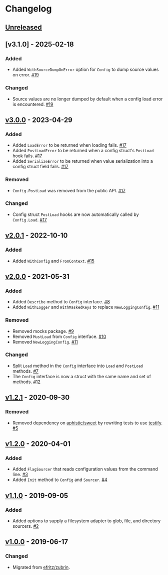 # Changelog

## [Unreleased]

## [v3.1.0] - 2025-02-18

### Added
- Added `WithSourceDumpOnError` option for `Config` to dump source values on error. [#19](https://github.com/go-nacelle/config/pull/19)

### Changed
- Source values are no longer dumped by default when a config load error is encountered. [#19](https://github.com/go-nacelle/config/pull/19)

## [v3.0.0] - 2023-04-29

### Added
- Added `LoadError` to be returned when loading fails. [#17](https://github.com/go-nacelle/config/pull/17)
- Added `PostLoadError` to be returned when a config struct's `PostLoad` hook fails. [#17](https://github.com/go-nacelle/config/pull/17)
- Added `SerializeError` to be returned when value serialization into a config struct field fails. [#17](https://github.com/go-nacelle/config/pull/17)

### Removed
- `Config.PostLoad` was removed from the public API. [#17](https://github.com/go-nacelle/config/pull/17)

### Changed
- Config struct `PostLoad` hooks are now automatically called by `Config.Load`. [#17](https://github.com/go-nacelle/config/pull/17)

## [v2.0.1] - 2022-10-10

### Added

- Added `WithConfig` and `FromContext`. [#15](https://github.com/go-nacelle/config/pull/15)

## [v2.0.0] - 2021-05-31

### Added

- Added `Describe` method to `Config` interface. [#8](https://github.com/go-nacelle/config/pull/8)
- Added `WithLogger` and `WithMaskedKeys` to replace `NewLoggingConfig`. [#11](https://github.com/go-nacelle/config/pull/11)

### Removed

- Removed mocks package. [#9](https://github.com/go-nacelle/config/pull/9)
- Removed `MustLoad` from `Config` interface. [#10](https://github.com/go-nacelle/config/pull/10)
- Removed `NewLoggingConfig`. [#11](https://github.com/go-nacelle/config/pull/11)

### Changed

- Split `Load` method in the `Config` interface into `Load` and `PostLoad` methods. [#7](https://github.com/go-nacelle/config/pull/7)
- The `Config` interface is now a struct with the same name and set of methods. [#12](https://github.com/go-nacelle/config/pull/12)

## [v1.2.1] - 2020-09-30

### Removed

- Removed dependency on [aphistic/sweet](https://github.com/aphistic/sweet) by rewriting tests to use [testify](https://github.com/stretchr/testify). [#5](https://github.com/go-nacelle/config/pull/5)

## [v1.2.0] - 2020-04-01

### Added

- Added `FlagSourcer` that reads configuration values from the command line. [#3](https://github.com/go-nacelle/config/pull/3)
- Added `Init` method to `Config` and `Sourcer`. [#4](https://github.com/go-nacelle/config/pull/4)

## [v1.1.0] - 2019-09-05

### Added

- Added options to supply a filesystem adapter to glob, file, and directory sourcers. [#2](https://github.com/go-nacelle/config/pull/2)

## [v1.0.0] - 2019-06-17

### Changed

- Migrated from [efritz/zubrin](https://github.com/efritz/zubrin).

[Unreleased]: https://github.com/go-nacelle/config/compare/v3.0.0...HEAD
[v1.0.0]: https://github.com/go-nacelle/config/releases/tag/v1.0.0
[v1.1.0]: https://github.com/go-nacelle/config/compare/v1.0.0...v1.1.0
[v1.2.0]: https://github.com/go-nacelle/config/compare/v1.1.0...v1.2.0
[v1.2.1]: https://github.com/go-nacelle/config/compare/v1.2.0...v1.2.1
[v2.0.0]: https://github.com/go-nacelle/config/compare/v1.2.1...v2.0.0
[v2.0.1]: https://github.com/go-nacelle/config/compare/v2.0.0...v2.0.1
[v3.0.0]: https://github.com/go-nacelle/config/compare/v2.0.1...v3.0.0
